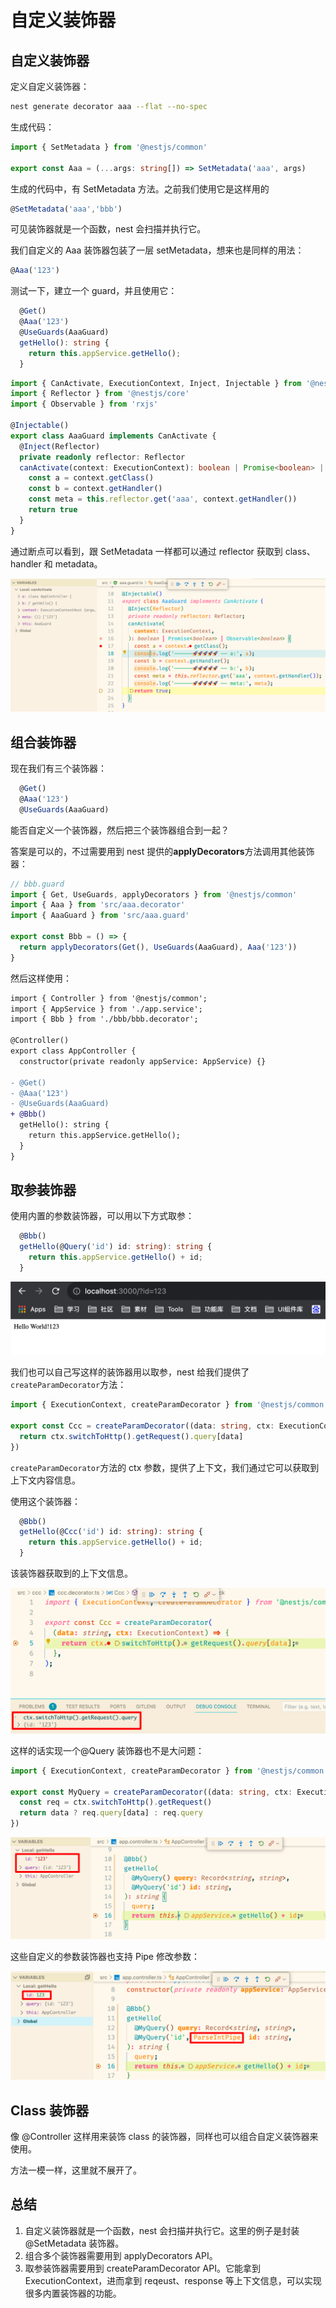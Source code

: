 # 自定义装饰器

## 自定义装饰器

定义自定义装饰器：

```bash
nest generate decorator aaa --flat --no-spec
```

生成代码：

```ts
import { SetMetadata } from '@nestjs/common'

export const Aaa = (...args: string[]) => SetMetadata('aaa', args)
```

生成的代码中，有 SetMetadata 方法。之前我们使用它是这样用的

```ts
@SetMetadata('aaa','bbb')
```

可见装饰器就是一个函数，nest 会扫描并执行它。

我们自定义的 Aaa 装饰器包装了一层 setMetadata，想来也是同样的用法：

```ts
@Aaa('123')
```

测试一下，建立一个 guard，并且使用它：

```typescript
  @Get()
  @Aaa('123')
  @UseGuards(AaaGuard)
  getHello(): string {
    return this.appService.getHello();
  }
```

```typescript
import { CanActivate, ExecutionContext, Inject, Injectable } from '@nestjs/common'
import { Reflector } from '@nestjs/core'
import { Observable } from 'rxjs'

@Injectable()
export class AaaGuard implements CanActivate {
  @Inject(Reflector)
  private readonly reflector: Reflector
  canActivate(context: ExecutionContext): boolean | Promise<boolean> | Observable<boolean> {
    const a = context.getClass()
    const b = context.getHandler()
    const meta = this.reflector.get('aaa', context.getHandler())
    return true
  }
}
```

通过断点可以看到，跟 SetMetadata 一样都可以通过 reflector 获取到 class、handler 和 metadata。

![image-20231010201941371](https://raw.githubusercontent.com/18888628835/image-cloud/main/assets202310102021509.png)

## 组合装饰器

现在我们有三个装饰器：

```typescript
  @Get()
  @Aaa('123')
  @UseGuards(AaaGuard)
```

能否自定义一个装饰器，然后把三个装饰器组合到一起？

答案是可以的，不过需要用到 nest 提供的**applyDecorators**方法调用其他装饰器：

```typescript
// bbb.guard
import { Get, UseGuards, applyDecorators } from '@nestjs/common'
import { Aaa } from 'src/aaa.decorator'
import { AaaGuard } from 'src/aaa.guard'

export const Bbb = () => {
  return applyDecorators(Get(), UseGuards(AaaGuard), Aaa('123'))
}
```

然后这样使用：

```diff
import { Controller } from '@nestjs/common';
import { AppService } from './app.service';
import { Bbb } from './bbb/bbb.decorator';

@Controller()
export class AppController {
  constructor(private readonly appService: AppService) {}

- @Get()
- @Aaa('123')
- @UseGuards(AaaGuard)
+ @Bbb()
  getHello(): string {
    return this.appService.getHello();
  }
}
```

## 取参装饰器

使用内置的参数装饰器，可以用以下方式取参：

```typescript
  @Bbb()
  getHello(@Query('id') id: string): string {
    return this.appService.getHello() + id;
  }
```

![image-20231010220925486](https://raw.githubusercontent.com/18888628835/image-cloud/main/assets202310102209631.png)

我们也可以自己写这样的装饰器用以取参，nest 给我们提供了`createParamDecorator`方法：

```typescript
import { ExecutionContext, createParamDecorator } from '@nestjs/common'

export const Ccc = createParamDecorator((data: string, ctx: ExecutionContext) => {
  return ctx.switchToHttp().getRequest().query[data]
})
```

`createParamDecorator`方法的 ctx 参数，提供了上下文，我们通过它可以获取到上下文内容信息。

使用这个装饰器：

```typescript
  @Bbb()
  getHello(@Ccc('id') id: string): string {
    return this.appService.getHello() + id;
  }
```

该装饰器获取到的上下文信息。

![image-20231010221850105](https://raw.githubusercontent.com/18888628835/image-cloud/main/assets202310102218157.png)

这样的话实现一个@Query 装饰器也不是大问题：

```typescript
import { ExecutionContext, createParamDecorator } from '@nestjs/common'

export const MyQuery = createParamDecorator((data: string, ctx: ExecutionContext) => {
  const req = ctx.switchToHttp().getRequest()
  return data ? req.query[data] : req.query
})
```

![image-20231010222741560](https://raw.githubusercontent.com/18888628835/image-cloud/main/assets202310102227621.png)

这些自定义的参数装饰器也支持 Pipe 修改参数：

![image-20231010223409655](https://raw.githubusercontent.com/18888628835/image-cloud/main/assets202310102234702.png)

## Class 装饰器

像 @Controller 这样用来装饰 class 的装饰器，同样也可以组合自定义装饰器来使用。

方法一模一样，这里就不展开了。

## 总结

1. 自定义装饰器就是一个函数，nest 会扫描并执行它。这里的例子是封装 @SetMetadata 装饰器。
2. 组合多个装饰器需要用到 applyDecorators API。
3. 取参装饰器需要用到 createParamDecorator API。它能拿到 ExecutionContext，进而拿到 reqeust、response 等上下文信息，可以实现很多内置装饰器的功能。
